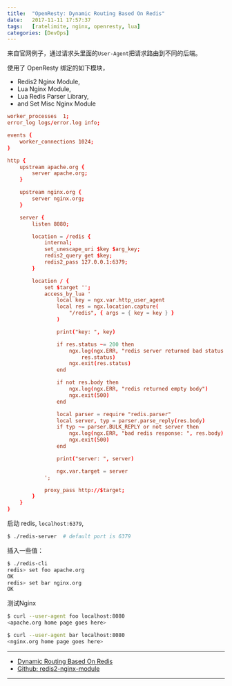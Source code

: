 ```yaml
---
title:  "OpenResty: Dynamic Routing Based On Redis"
date:   2017-11-11 17:57:37
tags:   [ratelimite, nginx, openresty, lua]
categories: [DevOps]
---
```


来自官网例子，通过请求头里面的`User-Agent`把请求路由到不同的后端。

使用了 OpenResty 绑定的如下模块，

- Redis2 Nginx Module,
- Lua Nginx Module,
- Lua Redis Parser Library,
- and Set Misc Nginx Module

```conf
worker_processes  1;
error_log logs/error.log info;

events {
    worker_connections 1024;
}

http {
    upstream apache.org {
        server apache.org;
    }

    upstream nginx.org {
        server nginx.org;
    }

    server {
        listen 8080;

        location = /redis {
            internal;
            set_unescape_uri $key $arg_key;
            redis2_query get $key;
            redis2_pass 127.0.0.1:6379;
        }

        location / {
            set $target '';
            access_by_lua '
                local key = ngx.var.http_user_agent
                local res = ngx.location.capture(
                    "/redis", { args = { key = key } }
                )

                print("key: ", key)

                if res.status ~= 200 then
                    ngx.log(ngx.ERR, "redis server returned bad status: ",
                        res.status)
                    ngx.exit(res.status)
                end

                if not res.body then
                    ngx.log(ngx.ERR, "redis returned empty body")
                    ngx.exit(500)
                end

                local parser = require "redis.parser"
                local server, typ = parser.parse_reply(res.body)
                if typ ~= parser.BULK_REPLY or not server then
                    ngx.log(ngx.ERR, "bad redis response: ", res.body)
                    ngx.exit(500)
                end

                print("server: ", server)

                ngx.var.target = server
            ';

            proxy_pass http://$target;
        }
    }
}
```

启动 redis, `localhost:6379`,

```sh
$ ./redis-server  # default port is 6379
```

插入一些值：

```sh
$ ./redis-cli
redis> set foo apache.org
OK
redis> set bar nginx.org
OK
```

测试Nginx

```sh
$ curl --user-agent foo localhost:8080
<apache.org home page goes here>

$ curl --user-agent bar localhost:8080
<nginx.org home page goes here>
```


---

- [Dynamic Routing Based On Redis](http://openresty.org/cn/dynamic-routing-based-on-redis.html)
- [Github: redis2-nginx-module](https://github.com/openresty/redis2-nginx-module#)

---

